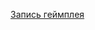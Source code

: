 [Запись геймплея](https://drive.google.com/file/d/1oLptdInR4LbS3yUADyvHkyXahdaSbWlv/view?usp=sharing)